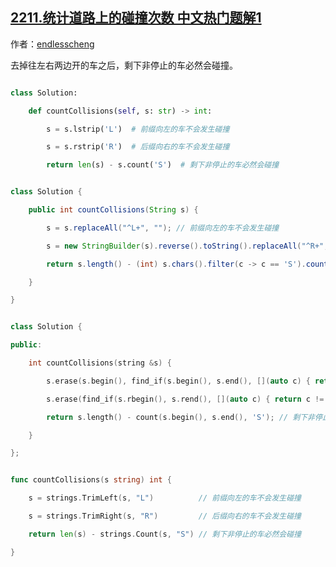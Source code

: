 ## [2211.统计道路上的碰撞次数 中文热门题解1](https://leetcode.cn/problems/count-collisions-on-a-road/solutions/100000/jie-lun-ti-san-xing-gao-ding-by-endlessc-bvnw)

作者：[endlesscheng](https://leetcode.cn/u/endlesscheng)

去掉往左右两边开的车之后，剩下非停止的车必然会碰撞。 

```python [sol1-Python3]
class Solution:
    def countCollisions(self, s: str) -> int:
        s = s.lstrip('L')  # 前缀向左的车不会发生碰撞
        s = s.rstrip('R')  # 后缀向右的车不会发生碰撞
        return len(s) - s.count('S')  # 剩下非停止的车必然会碰撞
```

```java [sol1-Java]
class Solution {
    public int countCollisions(String s) {
        s = s.replaceAll("^L+", ""); // 前缀向左的车不会发生碰撞
        s = new StringBuilder(s).reverse().toString().replaceAll("^R+", ""); // 后缀向右的车不会发生碰撞
        return s.length() - (int) s.chars().filter(c -> c == 'S').count(); // 剩下非停止的车必然会碰撞
    }
}
```

```cpp [sol1-C++]
class Solution {
public:
    int countCollisions(string &s) {
        s.erase(s.begin(), find_if(s.begin(), s.end(), [](auto c) { return c != 'L'; })); // 前缀向左的车不会发生碰撞
        s.erase(find_if(s.rbegin(), s.rend(), [](auto c) { return c != 'R'; }).base(), s.end()); // 后缀向右的车不会发生碰撞
        return s.length() - count(s.begin(), s.end(), 'S'); // 剩下非停止的车必然会碰撞
    }
};
```

```go [sol1-Go]
func countCollisions(s string) int {
	s = strings.TrimLeft(s, "L")          // 前缀向左的车不会发生碰撞
	s = strings.TrimRight(s, "R")         // 后缀向右的车不会发生碰撞
	return len(s) - strings.Count(s, "S") // 剩下非停止的车必然会碰撞
}
```